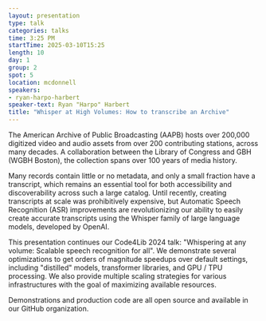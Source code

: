 ```yaml
---
layout: presentation
type: talk
categories: talks
time: 3:25 PM
startTime: 2025-03-10T15:25 
length: 10
day: 1
group: 2
spot: 5
location: mcdonnell
speakers:
- ryan-harpo-harbert
speaker-text: Ryan "Harpo" Harbert
title: "Whisper at High Volumes: How to transcribe an Archive"
---
```

The American Archive of Public Broadcasting (AAPB) hosts over 200,000 digitized video and audio assets from over 200 contributing stations, across many decades. A collaboration between the Library of Congress and GBH (WGBH Boston), the collection spans over 100 years of media history.

Many records contain little or no metadata, and only a small fraction have a transcript, which remains an essential tool for both accessibility and discoverability across such a large catalog. Until recently, creating transcripts at scale was prohibitively expensive, but Automatic Speech Recognition (ASR) improvements are revolutionizing our ability to easily create accurate transcripts using the Whisper family of large language models, developed by OpenAI.

This presentation continues our Code4Lib 2024 talk: "Whispering at any volume: Scalable speech recognition for all". We demonstrate several optimizations to get orders of magnitude speedups over default settings, including "distilled" models, transformer libraries, and GPU / TPU processing. We also provide multiple scaling strategies for various infrastructures with the goal of maximizing available resources.

Demonstrations and production code are all open source and available in our GitHub organization.
